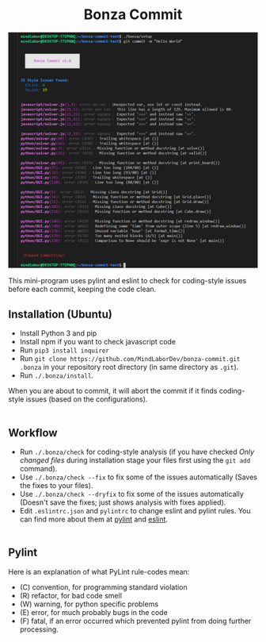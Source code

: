 <h1 align="center">
  <b>Bonza Commit</b>
</h1>

![](https://raw.githubusercontent.com/MindLaborDev/bonza-commit/main/preview.png)

This mini-program uses pylint and eslint to check for coding-style issues before each commit, keeping the code clean.

## Installation (Ubuntu)
 * Install Python 3 and pip
 * Install npm if you want to check javascript code
 * Run `pip3 install inquirer`
 * Run `git clone https://github.com/MindLaborDev/bonza-commit.git .bonza` in your repository root directory (in same directory as `.git`).
 * Run `./.bonza/install`.

When you are about to commit, it will abort the commit if it finds coding-style issues (based on the configurations).
<br>&nbsp;
 

## Workflow
 * Run `./.bonza/check` for coding-style analysis (if you have checked *Only changed files* during installation stage your files first using the `git add` command).
 * Use `./.bonza/check --fix` to fix some of the issues automatically (Saves the fixes to your files).
 * Use `./.bonza/check --dryfix` to fix some of the issues automatically (Doesn't save the fixes; just shows analysis with fixes applied).
 * Edit `.eslintrc.json` and `pylintrc` to change eslint and pylint rules. You can find more about them at [pylint](http://pylint.pycqa.org/en/latest/technical_reference/features.html) and [eslint](https://eslint.org/docs/rules/).
<br>&nbsp;

 
## Pylint
Here is an explanation of what PyLint rule-codes mean:
  * (C) convention, for programming standard violation
  * (R) refactor, for bad code smell
  * (W) warning, for python specific problems
  * (E) error, for much probably bugs in the code
  * (F) fatal, if an error occurred which prevented pylint from doing further processing.

  
